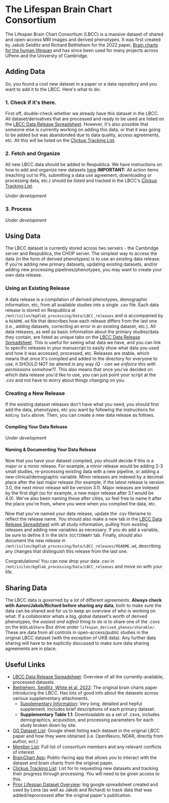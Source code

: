 # The Lifespan Brain Chart Consortium
The Lifespan Brain Chart Consortium (LBCC) is a massive dataset of shared and open-access MRI images and derived phenotypes. It was first created by Jakob Seidlitz and Richard Bethlehem for the 2022 paper, [Brain charts for the human lifespan]((https://www.nature.com/articles/s41586-022-04554-y)) and has since been used for many projects across UPenn and the Universty of Cambridge.

## Adding Data
So, you found a cool new dataset in a paper or a data repository and you want to add it to the LBCC. Here's what to do:

### 1. Check if it's there.
First off, double-check whether we already have this dataset in the LBCC. All dataset/derivatives that are processed and ready to be used are listed on the [LBCC Data Release Spreadsheet](https://docs.google.com/spreadsheets/d/1bWK-eXVlHD2t757heWHzW1i-mKiXpzkbqWD0T5JaNIU/edit?gid=83134800#gid=83134800). However, it's also possible that someone else is currently working on adding this data, or that it was going to be added but was abandonded due to data quality, access agreements, etc. All this will be listed on the [Clickup Tracking List](https://app.clickup.com/9011141602/v/li/901102982820).

### 2. Fetch and Organize
All new LBCC data should be added to Respublica. We have instructions on how to add and organize new datasets [here](https://bgdlab.github.io/how-to/organize-imaging-data.html.) **IMPORTANT:** All action items (reaching out to PIs, submitting a data use agreement, downloading or processing data, etc.) should be listed and tracked in the LBCC's [Clickup Tracking List](https://app.clickup.com/9011141602/v/li/901102982820).

*Under development*

### 3. Process
*Under development*

## Using Data
The LBCC dataset is currently stored across two servers - the Cambridge server and Respublica, the CHOP server. The simplest way to access the data (in the form of derived phenotypes) is to use an existing data release. If you're adding new primary datasets, updating existing datasets, and/or adding new processing pipelines/phenotypes, you may want to create your own data release. 

### Using an Existing Release
A data release is a compilation of derived phenotypes, demographic information, etc, from all available studies into a single .csv file. Each data release is stored on Respublica at `/mnt/isilon/bgdlab_processing/Data/LBCC_releases` and is accompanied by a `README.md` file that describes how each release differs from the last one (i.e., adding datasets, correcting an error in an existing dataset, etc.). All data releases, as well as basic information about the primary studies/data they contain, are listed as unique tabs on the [LBCC Data Release Spreadsheet](https://docs.google.com/spreadsheets/d/1bWK-eXVlHD2t757heWHzW1i-mKiXpzkbqWD0T5JaNIU/edit?gid=83134800#gid=83134800). This is useful for seeing what data we have, and you can link to specific releases in your manuscript to easily show what data you used and how it was accessed, processed, etc. Releases are stable, which means that once it's compiled and added to the directory for everyone to use, it SHOULD NOT be altered in any way *(Q - can we enforce this with permissions somehow?)*. This also means that once you've decided on which data release you'd like to use, you can just point your script at the .csv and not have to worry about things changing on you. 

### Creating a New Release
If the existing dataset releases don't have what you need, you should first add the data, phenotypes, etc you want by following the instructions for `Adding Data` above. Then, you can create a new data release as follows.

#### Compiling Your Data Release
*Under development*

#### Naming & Documenting Your Data Release
Now that you have your dataset compiled, you should decide if this is a major or a minor release. For example, a minor release would be adding 2-3 small studies, re-processing existing data with a new pipeline, or adding a new clinical/demographic variable. Minor releases are indexed by a decimal place after the last major release (for example, if the latest release is version 3.0, the next minor release will be version 3.1). Major releases are indexed by the first digit (so for example, a new major release after 3.1 would be 4.0). We've also been naming these after cities, so feel free to name it after the place you're from, where you were when you compiled the data, etc.

Now that you've named your data release, update the .csv filename to reflect the release name. You should also make a new tab in the [LBCC Data Release Spreadsheet](https://docs.google.com/spreadsheets/d/1bWK-eXVlHD2t757heWHzW1i-mKiXpzkbqWD0T5JaNIU/edit?gid=83134800#gid=83134800) with all study information, pulling from existing releases and adding new variables as necessary. If you do add a variable, be sure to define it in the `DATA DICTIONARY` tab. Finally, should also document the new release in `/mnt/isilon/bgdlab_processing/Data/LBCC_releases/README.md`, describing any changes that distinguish this release from the last one. 

Congratulations! You can now drop your data .csv in `/mnt/isilon/bgdlab_processing/Data/LBCC_releases` and move on with your life.

## Sharing Data
The LBCC data is governed by a lot of different agreements. **Always check with Aaron/Jakob/Richard before sharing any data**, both to make sure the data can be shared and for us to keep an overview of who is working on what. If a collaborator whats a big, global dataset's worth of derived phenotypes, the *easiest and safest* thing to do is to share one of the .csvs on the `BGDLabShare` Box drive under `lifespan_derived_phenos/sharable/`. These are data from all controls in open-access/public studies in the original LBCC dataset (with the exception of UKB data). Any further data sharing will have to be explicitly discussed to make sure data sharing agreements are in place.

## Useful Links
+ [LBCC Data Release Spreadsheet](https://docs.google.com/spreadsheets/d/1bWK-eXVlHD2t757heWHzW1i-mKiXpzkbqWD0T5JaNIU/edit?gid=83134800#gid=83134800): Overview of all the currently-available, processed datasets.
+ [Bethlehem, Seidlitz, White et al, 2022](https://www.nature.com/articles/s41586-022-04554-y): The original brain charts paper introducing the LBCC. Has lots of good info about the datasets across various supplementary attachments.
  - [Supplementary Information](https://static-content.springer.com/esm/art%3A10.1038%2Fs41586-022-04554-y/MediaObjects/41586_2022_4554_MOESM1_ESM.pdf): Very long, detailed and hepful supplement. Includes brief descriptions of each primary dataset.
  - **Supplementary Table 1.1**: Downloadable as a set of .csvs, includes demographics, acquisition, and processing parameters for each study broken down by site.
+ [OG Dataset List](https://docs.google.com/spreadsheets/d/15UbnykpXnISXzgEiU9sECyuHXlqirY63V4oTwkuY-58/edit?gid=554339266#gid=554339266): Google sheet listing each dataset in the original LBCC paper and how they were obtained (i.e. OpenNeuro, NDAR, directly from author, ect.)
+ [Member List](https://docs.google.com/spreadsheets/d/1D8YNDcnhwlv2WcUDhreq3fwrkfpfGiFp0OGFVO5d-es/edit?gid=0#gid=0): Full list of consortium members and any relevant conflicts of interest.
+ [BrainChart App](https://brainchart.shinyapps.io/brainchart/): Public-facing app that allows you to interact with the dataset and brain charts from the original paper.
+ [Clickup Tracking List](https://app.clickup.com/9011141602/v/li/901102982820): List for to requesting new datasets and tracking their progress through processing. You will need to be given access to this.
+ [Prior Lifespan Dataset Overview](https://docs.google.com/spreadsheets/d/19KL7GbJLEuYkUS3hhQt7FdqGN9VwupKftvc8Ku1Mcgw/edit): big google spreadsheet created and used by Lena (as well as Jakob and Richard) to track data that was added/reprocessed after the original paper's publication.